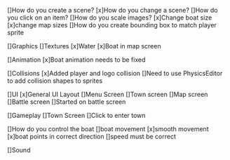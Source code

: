 []How do you create a scene?
[x]How do you change a scene?
[]How do you click on an item?
[]How do you scale images?
    [x]Change boat size
    [x]change map sizes
[]How do you create bounding box to match player sprite



[]Graphics
    []Textures
        [x]Water
    [x]Boat in map screen


[]Animation
    [x]Boat animation needs to be fixed

[]Collisions
    [x]Added player and logo collision
    []Need to use PhysicsEditor to add collision shapes to sprites

[]UI
    [x]General UI Layout
    []Menu Screen
    []Town screen
    []Map screen
    []Battle screen
        []Started on battle screen

[]Gameplay
    []Town Screen
    []Click to enter town


[]How do you control the boat
    []boat movement
        [x]smooth movement
        [x]boat points in correct direction
        []speed must be correct

[]Sound
